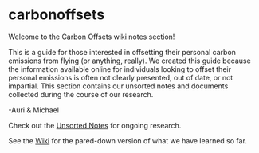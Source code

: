 # carbonoffsets

Welcome to the Carbon Offsets wiki notes section! 

This is a guide for those interested in offsetting their personal carbon emissions from flying (or anything, really). We created this guide because the information available online for individuals looking to offset their personal emissions is often not clearly presented, out of date, or not impartial. This section contains our unsorted notes and documents collected during the course of our research. 

-Auri & Michael

Check out the [Unsorted Notes](./UnsortedNotes.md) for ongoing research.

See the [Wiki](https://github.com/aurimasmb/carbonoffsets/wiki) for the pared-down version of what we have learned so far.

